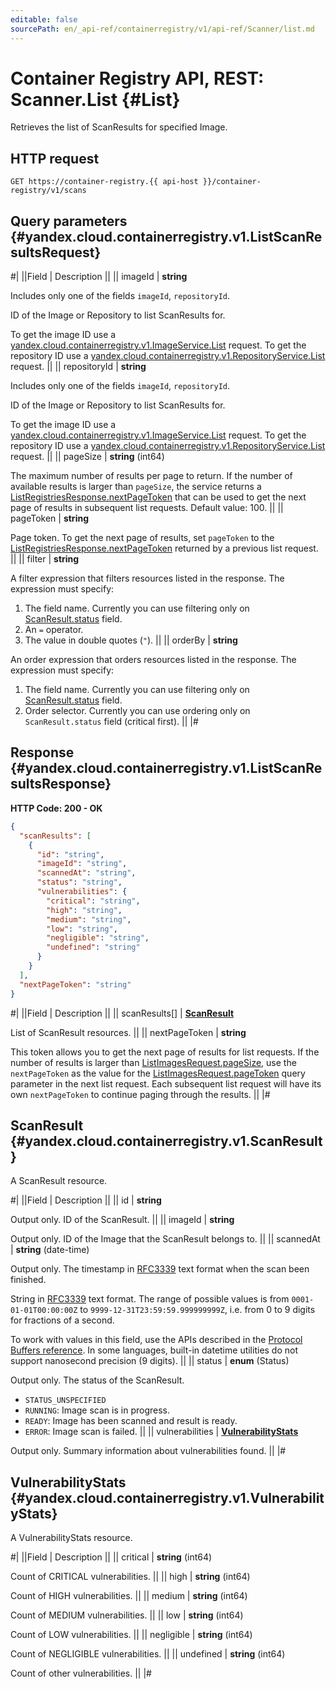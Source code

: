 ```yaml
---
editable: false
sourcePath: en/_api-ref/containerregistry/v1/api-ref/Scanner/list.md
---
```


# Container Registry API, REST: Scanner.List {#List}

Retrieves the list of ScanResults for specified Image.

## HTTP request

```
GET https://container-registry.{{ api-host }}/container-registry/v1/scans
```

## Query parameters {#yandex.cloud.containerregistry.v1.ListScanResultsRequest}

#|
||Field | Description ||
|| imageId | **string**

Includes only one of the fields `imageId`, `repositoryId`.

ID of the Image or Repository to list ScanResults for.

To get the image ID use a [yandex.cloud.containerregistry.v1.ImageService.List](/docs/container-registry/api-ref/Image/list#List) request.
To get the repository ID use a [yandex.cloud.containerregistry.v1.RepositoryService.List](/docs/container-registry/api-ref/Repository/list#List) request. ||
|| repositoryId | **string**

Includes only one of the fields `imageId`, `repositoryId`.

ID of the Image or Repository to list ScanResults for.

To get the image ID use a [yandex.cloud.containerregistry.v1.ImageService.List](/docs/container-registry/api-ref/Image/list#List) request.
To get the repository ID use a [yandex.cloud.containerregistry.v1.RepositoryService.List](/docs/container-registry/api-ref/Repository/list#List) request. ||
|| pageSize | **string** (int64)

The maximum number of results per page to return. If the number of available
results is larger than `pageSize`,
the service returns a [ListRegistriesResponse.nextPageToken](/docs/container-registry/api-ref/Registry/list#yandex.cloud.containerregistry.v1.ListRegistriesResponse)
that can be used to get the next page of results in subsequent list requests.
Default value: 100. ||
|| pageToken | **string**

Page token. To get the next page of results, set `pageToken` to the
[ListRegistriesResponse.nextPageToken](/docs/container-registry/api-ref/Registry/list#yandex.cloud.containerregistry.v1.ListRegistriesResponse) returned by a previous list request. ||
|| filter | **string**

A filter expression that filters resources listed in the response.
The expression must specify:
1. The field name. Currently you can use filtering only on [ScanResult.status](#yandex.cloud.containerregistry.v1.ScanResult) field.
2. An `=` operator.
3. The value in double quotes (`"`). ||
|| orderBy | **string**

An order expression that orders resources listed in the response.
The expression must specify:
1. The field name. Currently you can use filtering only on [ScanResult.status](#yandex.cloud.containerregistry.v1.ScanResult) field.
2. Order selector. Currently you can use ordering only on `ScanResult.status` field (critical first). ||
|#

## Response {#yandex.cloud.containerregistry.v1.ListScanResultsResponse}

**HTTP Code: 200 - OK**

```json
{
  "scanResults": [
    {
      "id": "string",
      "imageId": "string",
      "scannedAt": "string",
      "status": "string",
      "vulnerabilities": {
        "critical": "string",
        "high": "string",
        "medium": "string",
        "low": "string",
        "negligible": "string",
        "undefined": "string"
      }
    }
  ],
  "nextPageToken": "string"
}
```

#|
||Field | Description ||
|| scanResults[] | **[ScanResult](#yandex.cloud.containerregistry.v1.ScanResult)**

List of ScanResult resources. ||
|| nextPageToken | **string**

This token allows you to get the next page of results for list requests. If the number of results
is larger than [ListImagesRequest.pageSize](/docs/container-registry/api-ref/Image/list#yandex.cloud.containerregistry.v1.ListImagesRequest), use
the `nextPageToken` as the value
for the [ListImagesRequest.pageToken](/docs/container-registry/api-ref/Image/list#yandex.cloud.containerregistry.v1.ListImagesRequest) query parameter
in the next list request. Each subsequent list request will have its own
`nextPageToken` to continue paging through the results. ||
|#

## ScanResult {#yandex.cloud.containerregistry.v1.ScanResult}

A ScanResult resource.

#|
||Field | Description ||
|| id | **string**

Output only. ID of the ScanResult. ||
|| imageId | **string**

Output only. ID of the Image that the ScanResult belongs to. ||
|| scannedAt | **string** (date-time)

Output only. The timestamp in [RFC3339](https://www.ietf.org/rfc/rfc3339.txt) text format when the scan been finished.

String in [RFC3339](https://www.ietf.org/rfc/rfc3339.txt) text format. The range of possible values is from
`0001-01-01T00:00:00Z` to `9999-12-31T23:59:59.999999999Z`, i.e. from 0 to 9 digits for fractions of a second.

To work with values in this field, use the APIs described in the
[Protocol Buffers reference](https://developers.google.com/protocol-buffers/docs/reference/overview).
In some languages, built-in datetime utilities do not support nanosecond precision (9 digits). ||
|| status | **enum** (Status)

Output only. The status of the ScanResult.

- `STATUS_UNSPECIFIED`
- `RUNNING`: Image scan is in progress.
- `READY`: Image has been scanned and result is ready.
- `ERROR`: Image scan is failed. ||
|| vulnerabilities | **[VulnerabilityStats](#yandex.cloud.containerregistry.v1.VulnerabilityStats)**

Output only. Summary information about vulnerabilities found. ||
|#

## VulnerabilityStats {#yandex.cloud.containerregistry.v1.VulnerabilityStats}

A VulnerabilityStats resource.

#|
||Field | Description ||
|| critical | **string** (int64)

Count of CRITICAL vulnerabilities. ||
|| high | **string** (int64)

Count of HIGH vulnerabilities. ||
|| medium | **string** (int64)

Count of MEDIUM vulnerabilities. ||
|| low | **string** (int64)

Count of LOW vulnerabilities. ||
|| negligible | **string** (int64)

Count of NEGLIGIBLE vulnerabilities. ||
|| undefined | **string** (int64)

Count of other vulnerabilities. ||
|#